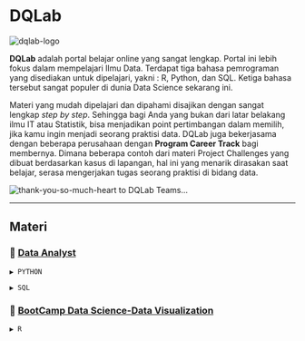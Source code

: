 # DQLab

![dqlab-logo](https://user-images.githubusercontent.com/86232890/124597500-c7df7e80-de8d-11eb-910b-df7d2498ade1.jpg)



**DQLab** adalah portal belajar online yang sangat lengkap. Portal ini lebih fokus dalam mempelajari Ilmu Data. Terdapat tiga bahasa pemrograman yang disediakan untuk dipelajari, yakni : R, Python, dan SQL. Ketiga bahasa tersebut sangat populer di dunia Data Science sekarang ini.

Materi yang mudah dipelajari dan dipahami disajikan dengan sangat lengkap *step by step*. Sehingga bagi Anda yang bukan dari latar belakang ilmu IT atau Statistik, bisa menjadikan point pertimbangan dalam memilih, jika kamu ingin menjadi seorang praktisi data. DQLab juga bekerjasama dengan beberapa perusahaan dengan **Program Career Track** bagi membernya. Dimana beberapa contoh dari materi Project Challenges yang dibuat berdasarkan kasus di lapangan, hal ini yang menarik dirasakan saat belajar, serasa mengerjakan tugas seorang praktisi di bidang data.



![thank-you-so-much-heart](https://user-images.githubusercontent.com/86232890/124597605-e180c600-de8d-11eb-837e-eec31eae2612.gif)   to DQLab Teams...

---

## Materi
### :dart:  [Data Analyst](https://github.com/ladyayasophia/Data-Analysis-DQLab)
    ▶️ PYTHON

    ▶️ SQL
### :dart:  [BootCamp Data Science-Data Visualization](https://github.com/ladyayasophia/Visualisasi-Data-BootCampDQLab)
    ▶️ R
